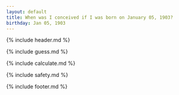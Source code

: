 ```yaml
---
layout: default
title: When was I conceived if I was born on January 05, 1903?
birthday: Jan 05, 1903
---
```


{% include header.md %}

{% include guess.md %}

{% include calculate.md %}

{% include safety.md %}

{% include footer.md %}



